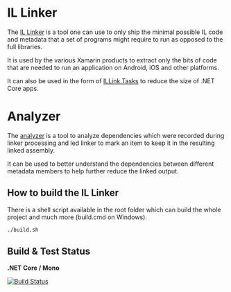 # IL Linker

The [IL Linker](src/linker/README.md) is a tool one can use to only ship the minimal possible IL code and metadata that a set of 
programs might require to run as opposed to the full libraries.

It is used by the various Xamarin products to extract only the bits of code that are needed to run
an application on Android, iOS and other platforms.

It can also be used in the form of [ILLink.Tasks](src/ILLink.Tasks/README.md) to reduce the size of .NET Core apps.

# Analyzer

The [analyzer](src/analyzer/README.md) is a tool to analyze dependencies which were recorded during linker processing and led linker to mark an item to keep it in the resulting linked assembly.

It can be used to better understand the dependencies between different metadata members to help further reduce the linked output.

## How to build the IL Linker

There is a shell script available in the root folder which can build the whole project and much more (build.cmd on Windows).

```sh
./build.sh
```

## Build & Test Status

**.NET Core / Mono**

[![Build Status](https://dev.azure.com/dnceng/public/_apis/build/status/mono/linker-ci?branchName=master)](https://dev.azure.com/dnceng/public/_build/latest?definitionId=364&branchName=master)
